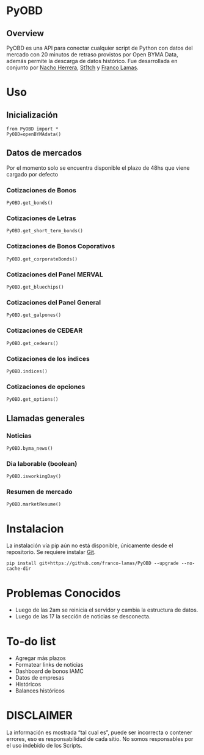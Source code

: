 # PyOBD
## Overview
PyOBD es una API para conectar cualquier script de Python con datos del mercado con 20 minutos de retraso provistos por Open BYMA Data, además permite la descarga de datos histórico. Fue desarrollada en conjunto por [Nacho Herrera](https://github.com/nacho-herrera), [St1tch](https://twitter.com/St1tch_BL) y [Franco Lamas](https://www.linkedin.com/in/franco-lamas/).

# Uso
## Inicialización
    from PyOBD import *
    PyOBD=openBYMAdata()

## Datos de mercados

Por el momento solo se encuentra disponible el plazo de 48hs que viene cargado por defecto

### Cotizaciones de Bonos

    PyOBD.get_bonds()

### Cotizaciones de Letras

    PyOBD.get_short_term_bonds()

### Cotizaciones de Bonos Coporativos
    PyOBD.get_corporateBonds()

### Cotizaciones del Panel MERVAL

    PyOBD.get_bluechips()

### Cotizaciones del Panel General

    PyOBD.get_galpones()

### Cotizaciones de CEDEAR

    PyOBD.get_cedears()

### Cotizaciones de los índices 

    PyOBD.indices()
    
### Cotizaciones de opciones

    PyOBD.get_options()

## Llamadas generales
### Noticias

    PyOBD.byma_news()

### Dia laborable (boolean) 

    PyOBD.isworkingDay()

### Resumen de mercado 

    PyOBD.marketResume()

# Instalacion

La instalación vía pip aún no está disponible, únicamente desde el repositorio. Se requiere instalar [Git](https://git-scm.com/).

    pip install git+https://github.com/franco-lamas/PyOBD --upgrade --no-cache-dir


# Problemas Conocidos
*   Luego de las 2am se reinicia el servidor y cambia la estructura de datos.
*   Luego de las 17 la sección de noticias se desconecta.

# To-do list


*   Agregar más plazos
*   Formatear links de noticias
*   Dashboard de bonos IAMC
*   Datos de empresas
*   Históricos
*   Balances históricos


# DISCLAIMER

La información es mostrada “tal cual es”, puede ser incorrecta o contener errores, eso es responsabilidad de cada sitio. No somos responsables por el uso indebido de los Scripts.
